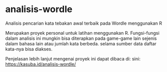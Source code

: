 # analisis-wordle
Analisis pencarian kata tebakan awal terbaik pada Wordle menggunakan R

Merupakan proyek personal untuk latihan menggunakan R.
Fungsi-fungsi dalam analisis ini mungkin bisa diterapkan pada
game-game lain sejenis dalam bahasa lain atau jumlah kata berbeda.
selama sumber data daftar kata-nya bisa diakses.

Penjelasan lebih lanjut mengenai proyek ini dapat dibaca di:
sini: https://kasuba.id/analisis-wordle/
